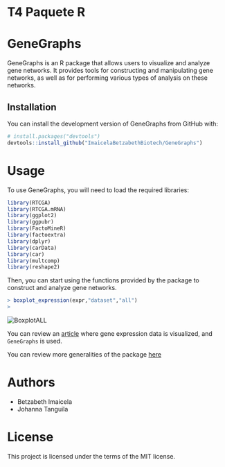 # T4 Paquete R
# GeneGraphs


GeneGraphs is an R package that allows users to visualize and analyze gene networks. It provides tools for constructing and manipulating gene networks, as well as for performing various types of analysis on these networks.

## Installation

You can install the development version of GeneGraphs from GitHub with:

```r
# install.packages("devtools")
devtools::install_github("ImaicelaBetzabethBiotech/GeneGraphs")
```
# Usage
To use GeneGraphs, you will need to load the required libraries:
```r
library(RTCGA)
library(RTCGA.mRNA)
library(ggplot2)
library(ggpubr)
library(FactoMineR)
library(factoextra)
library(dplyr)
library(carData)
library(car)
library(multcomp)
library(reshape2)
```

Then, you can start using the functions provided by the package to construct and analyze gene networks.

```r
> boxplot_expression(expr,"dataset","all")
>
```
![BoxplotALL](https://user-images.githubusercontent.com/117690624/229288576-acb3c94c-9c68-4259-9bd7-f749f79eb2a8.png)

You can review an [article](https://github.com/ImaicelaBetzabethBiotech/GeneGraphs/blob/main/PaperGeneExpresion.pdf) where gene expression data is visualized, and ```GeneGraphs``` is used.

You can review more generalities of the package [here](https://imaicelabetzabethbiotech.github.io/GeneGraphs)

# Authors

* Betzabeth Imaicela
* Johanna Tanguila

# License
This project is licensed under the terms of the MIT license.


